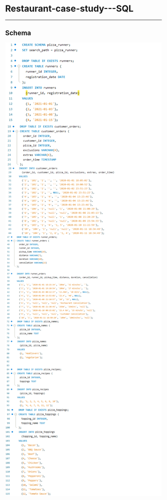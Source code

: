 # Restaurant-case-study---SQL
***
## Schema
<img align="right" width="600" src="https://github.com/amitgajkal/Restaurant-case-study---SQL/blob/main/Resource/Pizza%20Runner%20schema%201.png" alt="amitgajkal" />
<img align="right" width="600" src="https://github.com/amitgajkal/Restaurant-case-study---SQL/blob/main/Resource/Pizza%20Runner%20schema%202.png" alt="amitgajkal" />
<img align="right" width="600" src="https://github.com/amitgajkal/Restaurant-case-study---SQL/blob/main/Resource/Pizza%20Runner%20schema%203.png" alt="amitgajkal" />
<img align="right" width="600" src="https://github.com/amitgajkal/Restaurant-case-study---SQL/blob/main/Resource/Pizza%20Runner%20schema%204.png" alt="amitgajkal" />
<img align="right" width="600" src="https://github.com/amitgajkal/Restaurant-case-study---SQL/blob/main/Resource/Pizza%20Runner%20schema%205.png" alt="amitgajkal" />
<img align="right" width="600" src="https://github.com/amitgajkal/Restaurant-case-study---SQL/blob/main/Resource/Pizza%20Runner%20schema%206.png" alt="amitgajkal" />
